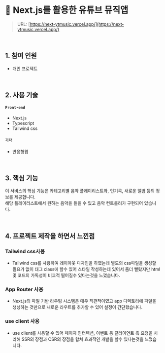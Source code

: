
# :pushpin: Next.js를 활용한 유튜브 뮤직앱
> URL: [https://next-ytmusic.vercel.app/](https://next-ytmusic.vercel.app/) 

</br>

## 1. 참여 인원
- 개인 프로젝트 

</br>

## 2. 사용 기술
#### `Front-end`
  - Next.js
  - Typescript
  - Tailwind css
  

#### `기타`
  - 반응형웹

</br>


## 3. 핵심 기능
이 서비스의 핵심 기능은 카테고리별 음악 플레이리스트와, 인기곡, 새로운 앨범 등의 정보를 제공합니다.<br/>
해당 플레이리스트에서 원하는 음악을 들을 수 있고 음악 컨트롤러가 구현되어 있습니다.

<br/>


## 4. 프로젝트 제작을 하면서 느낀점
### Tailwind css사용
- Tailwind css를 사용하여 레이아웃 디자인을 하였는데 별도의 css파일을 생성할 필요가 없이 태그 class에 할수 있어 스타일 작성하는데 있어서 좀더 빨랐지만 html및 코드의 가독성이 비교적 떨어질수 있다는것을 느꼈습니다.

### App Router 사용
- Next.js의 파일 기반 라우팅 시스템은 매우 직관적이였고 app 디렉토리에 파일을 생성하는 것만으로 새로운 라우트를 추가할 수 있어 설정이 간단했습니다.


### use client 사용
- use client를 사용할 수 있어 페이지 인터렉션, 이벤트 등 클라이언트 측 요청을 처리해 SSR의 장점과 CSR의 장점을 합쳐 효과적인 개발을 할수 있다는것을 느꼈습니다.
 ```

```




